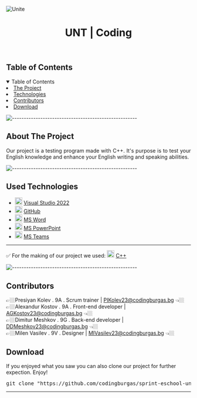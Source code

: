 ![Unite](https://github.com/user-attachments/assets/a8868998-b4c0-4f31-ad89-a57003c35278)
    
<h1 align="center"> UNT | Coding </h1>
    
<br>
    
<!-- TABLE OF CONTENTS -->
<h2 id="table-of-contents">Table of Contents</h2>
    
<details open="open">
    <summary>Table of Contents</summary>
    <li><a href="#about-the-project">  The Project</a></li>
    <li><a href="#used-technologies">  Technologies</a></li>
    <li><a href="#contributors">   Contributors</a></li>
    <li><a href="#download">    Download</a></li>
</details>
    
![-----------------------------------------------------](https://raw.githubusercontent.com/andreasbm/readme/master/assets/lines/rainbow.png)
    
<!-- ABOUT THE PROJECT -->
<h2 id="about-the-project">About The Project</h2>
    
<p align="justify">
Our project is a testing program made with C++. It's purpose is to test your English knowledge and enhance your English writing and speaking abilities.
</p>
    
    
![-----------------------------------------------------](https://raw.githubusercontent.com/andreasbm/readme/master/assets/lines/rainbow.png)

    
</details>
    
</td></tr></table>
<p></p>
    
##  Used Technologies
- <img src="https://upload.wikimedia.org/wikipedia/commons/thumb/2/2c/Visual_Studio_Icon_2022.svg/1200px-Visual_Studio_Icon_2022.svg.png" width="20" alt="Visual Studio 2022 Logo"> <a href="https://visualstudio.microsoft.com/vs/">Visual Studio 2022</a>
- <img src="https://github.githubassets.com/images/modules/logos_page/GitHub-Mark.png" width="20" alt="GitHub Logo"> <a href="https://github.com/">GitHub</a>
- <img src="https://upload.wikimedia.org/wikipedia/commons/thumb/f/fd/Microsoft_Office_Word_%282019%E2%80%93present%29.svg/2203px-Microsoft_Office_Word_%282019%E2%80%93present%29.svg.png" width="20" alt="MS Word Logo"> <a href="https://en.wikipedia.org/wiki/Microsoft_Word">MS Word</a>
- <img src="https://upload.wikimedia.org/wikipedia/commons/3/3b/Microsoft_PowerPoint_Logo.png" width="20" alt="MS PowerPoint Logo"> <a href="https://bg.wikipedia.org/wiki/Microsoft_PowerPoint">MS PowerPoint</a>
- <img src="https://upload.wikimedia.org/wikipedia/commons/thumb/c/c9/Microsoft_Office_Teams_%282018%E2%80%93present%29.svg/2203px-Microsoft_Office_Teams_%282018%E2%80%93present%29.svg.png" width="20" alt="MS Teams Logo"> <a href="https://www.microsoft.com/en-us/microsoft-teams/group-chat-software">MS Teams</a>
-----------------------------------------------------------------------------------------------------------------------------------
✅ For the making of our project we used: <img src="https://brandslogos.com/wp-content/uploads/thumbs/c-logo-vector.svg" width="20" alt="C++ Logo"> <a href="https://cplusplus.com/">C++</a>
    
    
![-----------------------------------------------------](https://raw.githubusercontent.com/andreasbm/readme/master/assets/lines/rainbow.png)
    
<!-- CONTRIBUTORS -->
<h2 id="contributors">Contributors</h2>
    

<p1>👉🏼Presiyan Kolev . 9A . Scrum trainer | PIKolev23@codingburgas.bg 👈🏼</p1><br>
<p2>👉🏼Alexandur Kostov . 9A . Front-end developer | AGKostov23@codingburgas.bg 👈🏼<p2><br>
<p3>👉🏼Dimitur Meshkov . 9G . Back-end developer | DDMeshkov23@codingburgas.bg 👈🏼<p3><br>
<p4>👉🏼Milen Vasilev . 9V . Designer | MIVasilev23@codingburgas.bg 👈🏼<p4><br>

    
<h2 id="download">Download</h2>
    
<p>If you enjoyed what you saw you can also clone our project for further expection. Enjoy!</p>
    
<pre align="center">git clone "https://github.com/codingburgas/sprint-eschool-unt-coding.git"</pre>

<hr>
